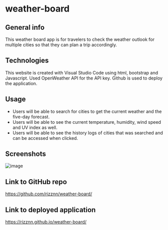 # weather-board

## General info
This weather board app is for travelers to check the weather outlook for multiple cities so that they can plan a trip accordingly.
	
## Technologies
This website is created with Visual Studio Code using html, bootstrap and Javascript. Used OpenWeather API for the API key. Github is used to deploy the application.

## Usage
* Users will be able to search for cities to get the current weather and the five-day forecast.
* Users will be able to see the current temperature, humidity, wind speed and UV index as well.
* Users will be able to see the history logs of cities that was searched and can be accessed when clicked.

## Screenshots
![image](https://user-images.githubusercontent.com/80712058/134501752-252fa6a8-3fc4-4f3a-a42a-23bff0f8a694.png)

## Link to GitHub repo
https://github.com/rizznn/weather-board/

## Link to deployed application
https://rizznn.github.io/weather-board/
